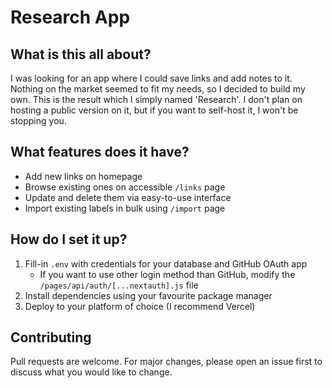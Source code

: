 # Research App

## What is this all about?

I was looking for an app where I could save links and add notes to it. Nothing on the market seemed to fit my needs, so I decided to build my own. This is the result which I simply named 'Research'. 
I don't plan on hosting a public version on it, but if you want to self-host it, I won't be stopping you.

## What features does it have?

- Add new links on homepage
- Browse existing ones on accessible `/links` page
- Update and delete them via easy-to-use interface
- Import existing labels in bulk using `/import` page

## How do I set it up?

1. Fill-in `.env` with credentials for your database and GitHub OAuth app
   - If you want to use other login method than GitHub, modify the `/pages/api/auth/[...nextauth].js` file
2. Install dependencies using your favourite package manager
3. Deploy to your platform of choice (I recommend Vercel)

## Contributing

Pull requests are welcome. For major changes, please open an issue first to discuss what you would like to change.
